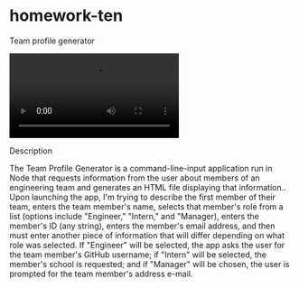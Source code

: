 # homework-ten
Team profile generator


![](Video/html-screenshot.mp4)

Description

The Team Profile Generator is a command-line-input application run in Node that requests information from the user about members of an engineering team and generates an HTML file displaying that information..
Upon launching the app, I'm trying to describe the first member of their team, enters the team member's name, selects that member's role from a list (options include "Engineer," "Intern," and "Manager), enters the member's ID (any string), enters the member's email address, and then must enter another piece of information that will differ depending on what role was selected. If "Engineer" will be  selected, the app asks the user for the team member's GitHub username; if "Intern" will be selected, the member's school is requested; and if "Manager" will be chosen, the user is prompted for the team member's address e-mail.
